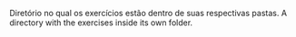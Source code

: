 Diretório no qual os exercícios estão dentro de suas respectivas pastas.
A directory with the exercises inside its own folder.